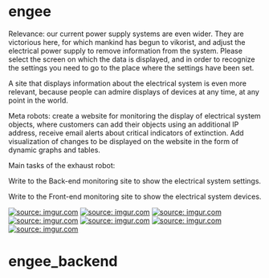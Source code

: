 # engee
Relevance: our current power supply systems are even wider. They are victorious here, for which mankind has begun to vikorist, and adjust the electrical power supply to remove information from the system. Please select the screen on which the data is displayed, and in order to recognize the settings you need to go to the place where the settings have been set.

A site that displays information about the electrical system is even more relevant, because people can admire displays of devices at any time, at any point in the world.

Meta robots: create a website for monitoring the display of electrical system objects, where customers can add their objects using an additional IP address, receive email alerts about critical indicators of extinction. Add visualization of changes to be displayed on the website in the form of dynamic graphs and tables.

Main tasks of the exhaust robot:

Write to the Back-end monitoring site to show the electrical system settings.

Write to the Front-end monitoring site to show the electrical system devices.

<a href="https://imgur.com/hSVM2Wl"><img src="https://i.imgur.com/hSVM2Wl.png" title="source: imgur.com" /></a>
<a href="https://imgur.com/BHAwMLB"><img src="https://i.imgur.com/BHAwMLB.png" title="source: imgur.com" /></a>
<a href="https://imgur.com/XQdRA1j"><img src="https://i.imgur.com/XQdRA1j.png" title="source: imgur.com" /></a>
<a href="https://imgur.com/wIH4lcK"><img src="https://i.imgur.com/wIH4lcK.png" title="source: imgur.com" /></a>
<a href="https://imgur.com/c4Jpivm"><img src="https://i.imgur.com/c4Jpivm.png" title="source: imgur.com" /></a>
<a href="https://imgur.com/hSVM2Wl"><img src="https://i.imgur.com/hSVM2Wl.png" title="source: imgur.com" /></a>
<a href="https://imgur.com/mUpda9j"><img src="https://i.imgur.com/mUpda9j.png" title="source: imgur.com" /></a>
# engee_backend
